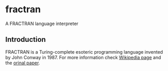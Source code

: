 # fractran
A FRACTRAN language interpreter

## Introduction
FRACTRAN is a Turing-complete esoteric programming language invented 
by John Conway in 1987. For more information check [Wikipedia page](https://en.wikipedia.org/wiki/FRACTRAN) and the [orinal paper](https://link.springer.com/chapter/10.1007/978-1-4612-4808-8_2).